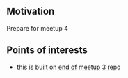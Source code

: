 <h2>Motivation</h2>
Prepare for meetup 4

<h2>Points of interests</h2>
<ul>
<li>this is built on <a href='https://github.com/NathanKr/learn-react-meetup-meeting-3'>end of meetup 3 repo</a></li>
</ul>